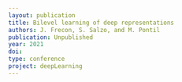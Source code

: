 ```yaml
---
layout: publication
title: Bilevel learning of deep representations
authors: J. Frecon, S. Salzo, and M. Pontil
publication: Unpublished
year: 2021
doi:
type: conference
project: deepLearning
---
```



